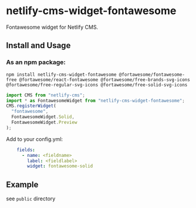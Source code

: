 # netlify-cms-widget-fontawesome

Fontawesome widget for Netlify CMS.

## Install and Usage

### As an npm package:

```shell
npm install netlify-cms-widget-fontawesome @fortawesome/fontawesome-free @fortawesome/react-fontawesome @fortawesome/free-brands-svg-icons @fortawesome/free-regular-svg-icons @fortawesome/free-solid-svg-icons
```

```js
import CMS from "netlify-cms";
import * as FontawesomeWidget from "netlify-cms-widget-fontawesome";
CMS.registerWidget(
  "fontawesome",
  FontawesomeWidget.Solid,
  FontawesomeWidget.Preview
);
```

Add to your config.yml:

```yaml
    fields:
      - name: <fieldname>
        label: <fieldlabel>
        widget: fontawesome-solid
```

## Example

see `public` directory
